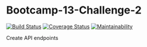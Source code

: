# Bootcamp-13-Challenge-2
[![Build Status](https://travis-ci.com/VivianDoreen/Bootcamp-13-Challenge-2.svg?branch=feature)](https://travis-ci.com/VivianDoreen/Bootcamp-13-Challenge-2)
[![Coverage Status](https://coveralls.io/repos/github/VivianDoreen/Bootcamp-13-Challenge-2/badge.svg)](https://coveralls.io/github/VivianDoreen/Bootcamp-13-Challenge-2)
[![Maintainability](https://api.codeclimate.com/v1/badges/784b5720147903567bfb/maintainability)](https://codeclimate.com/github/VivianDoreen/Bootcamp-13-Challenge-2/maintainability)

Create API endpoints
